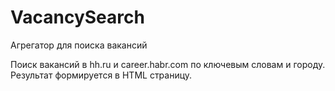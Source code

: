 # VacancySearch
Агрегатор для поиска вакансий

Поиск вакансий в hh.ru и career.habr.com по ключевым словам и городу. Результат формируется в HTML страницу.
